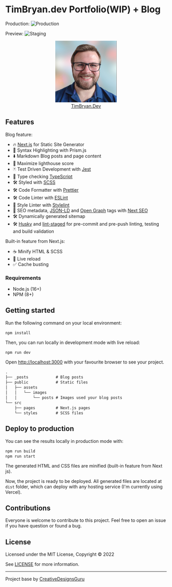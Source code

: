 # TimBryan.dev Portfolio(WIP) + Blog

Production: ![Production](https://github.com/timbryandev/timbryan-dev/actions/workflows/node.js.yml/badge.svg?branch=production)

Preview: ![Staging](https://github.com/timbryandev/timbryan-dev/actions/workflows/node.js.yml/badge.svg?branch=preview)

<p align="center">
  <a href="https://timbryan.dev/">
    <img src="public/android-chrome-192x192.png?raw=true" alt="" />
    <br />
    TimBryan.Dev
  </a>
</p>

## Features

Blog feature:

- 🔥 [Next.js](https://nextjs.org) for Static Site Generator
- 🎈 Syntax Highlighting with Prism.js
- ⬇️ Markdown Blog posts and page content
- 💯 Maximize lighthouse score
- 🃏 Test Driven Development with [Jest](https://jestjs.io/)
- 🎉 Type checking [TypeScript](https://www.typescriptlang.org)
- 🛠 Styled with [SCSS](https://sass-lang.com)
- 🛠 Code Formatter with [Prettier](https://prettier.io)
- 🛠 Code Linter with [ESLint](https://eslint.org)
- 🧹 Style Linter with [Stylelint](https://stylelint.io)
- 🦊 SEO metadata, [JSON-LD](https://developers.google.com/search/docs/guides/intro-structured-data) and [Open Graph](https://ogp.me/) tags with [Next SEO](https://github.com/garmeeh/next-seo)
- 🛠 Dynamically generated sitemap
- 🛠 [Husky](https://typicode.github.io/husky/#/) and [lint-staged](https://github.com/okonet/lint-staged) for pre-commit and pre-push linting, testing and build validation

Built-in feature from Next.js:

- ☕ Minify HTML & SCSS
- 💨 Live reload
- ✅ Cache busting

### Requirements

- Node.js (16+)
- NPM (8+)

## Getting started

Run the following command on your local environment:

```shell
npm install
```

Then, you can run locally in development mode with live reload:

```shell
npm run dev
```

Open <http://localhost:3000> with your favourite browser to see your project.

```text
.
├── _posts            # Blog posts
├── public            # Static files
│   ├── assets
│   │   └── images
│   │       └── posts # Images used your blog posts
└── src
    ├── pages         # Next.js pages
    └── styles        # SCSS files
```

## Deploy to production

You can see the results locally in production mode with:

```shell
npm run build
npm run start
```

The generated HTML and CSS files are minified (built-in feature from Next js).

Now, the project is ready to be deployed. All generated files are located at `dist` folder, which can deploy with any hosting service (I'm currently using Vercel).

## Contributions

Everyone is welcome to contribute to this project. Feel free to open an issue if you have question or found a bug.

## License

Licensed under the MIT License, Copyright © 2022

See [LICENSE](LICENSE) for more information.

---

Project base by [CreativeDesignsGuru](https://creativedesignsguru.com)
